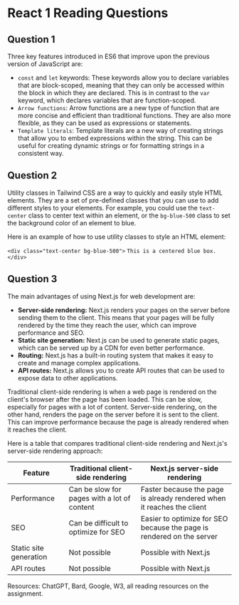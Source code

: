 # React 1 Reading Questions

## Question 1

Three key features introduced in ES6 that improve upon the previous version of JavaScript are:

* `const` and `let` keywords: These keywords allow you to declare variables that are block-scoped, meaning that they can only be accessed within the block in which they are declared. This is in contrast to the `var` keyword, which declares variables that are function-scoped.
* `Arrow functions`: Arrow functions are a new type of function that are more concise and efficient than traditional functions. They are also more flexible, as they can be used as expressions or statements.
* `Template literals`: Template literals are a new way of creating strings that allow you to embed expressions within the string. This can be useful for creating dynamic strings or for formatting strings in a consistent way.

## Question 2

Utility classes in Tailwind CSS are a way to quickly and easily style HTML elements. They are a set of pre-defined classes that you can use to add different styles to your elements. For example, you could use the `text-center` class to center text within an element, or the `bg-blue-500` class to set the background color of an element to blue.

Here is an example of how to use utility classes to style an HTML element:

<!-- html -->
```<div class="text-center bg-blue-500">```
  ```This is a centered blue box.```
```</div>```


## Question 3

The main advantages of using Next.js for web development are:

* **Server-side rendering:** Next.js renders your pages on the server before sending them to the client. This means that your pages will be fully rendered by the time they reach the user, which can improve performance and SEO.
* **Static site generation:** Next.js can be used to generate static pages, which can be served up by a CDN for even better performance.
* **Routing:** Next.js has a built-in routing system that makes it easy to create and manage complex applications.
* **API routes:** Next.js allows you to create API routes that can be used to expose data to other applications.

Traditional client-side rendering is when a web page is rendered on the client's browser after the page has been loaded. This can be slow, especially for pages with a lot of content. Server-side rendering, on the other hand, renders the page on the server before it is sent to the client. This can improve performance because the page is already rendered when it reaches the client.

Here is a table that compares traditional client-side rendering and Next.js's server-side rendering approach:

| Feature | Traditional client-side rendering | Next.js server-side rendering |
|---|---|---|
| Performance | Can be slow for pages with a lot of content | Faster because the page is already rendered when it reaches the client |
| SEO | Can be difficult to optimize for SEO | Easier to optimize for SEO because the page is rendered on the server |
| Static site generation | Not possible | Possible with Next.js |
| API routes | Not possible | Possible with Next.js |



Resources: ChatGPT, Bard, Google, W3, all reading resources on the assignment.
